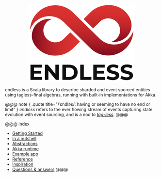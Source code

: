 <center><img src="logo.svg" width="350"/></center>

endless is a Scala library to describe sharded and event sourced entities using tagless-final algebras, running with built-in implementations for Akka.


@@@ note { .quote title="/ˈɛndləs/: having or seeming to have no end or limit" }
*endless* refers to the ever flowing stream of events capturing state evolution with event sourcing, and is a nod to *[tag-less](https://okmij.org/ftp/tagless-final/index.html)*.
@@@

@@@ index
* [Getting Started](getting-started.md)
* [In a nutshell](nutshell.md)
* [Abstractions](abstractions.md)
* [Akka runtime](runtime.md)
* [Example app](example.md)
* [Reference](reference.md)
* [Inspiration](inspiration.md)
* [Questions & answers](discord.md)
@@@
